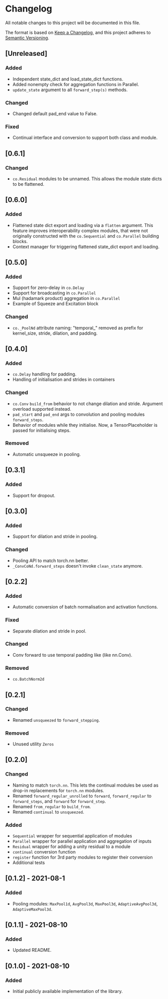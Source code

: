 # Changelog
All notable changes to this project will be documented in this file.

The format is based on [Keep a Changelog](https://keepachangelog.com/en/1.0.0/),
and this project adheres to [Semantic Versioning](https://semver.org/spec/v2.0.0.html).

## [Unreleased]
### Added
- Independent state_dict and load_state_dict functions.
- Added nonempty check for aggregation functions in Parallel.
- `update_state` argument to all `forward_step(s)` methods.

### Changed
- Changed default pad_end value to False.

### Fixed
- Continual interface and conversion to support both class and module.

## [0.6.1]
### Changed
- `co.Residual` modules to be unnamed. This allows the module state dicts to be flattened.

## [0.6.0]
### Added
- Flattened state dict export and loading via a `flatten` argument. This feature improves interoperability complex modules, that were not originally constructed with the `co.Sequential` and `co.Parallel` building blocks.
- Context manager for triggering flattened state_dict export and loading.


## [0.5.0]
### Added
- Support for zero-delay in `co.Delay`
- Support for broadcasting in `co.Parallel`
- Mul (hadamark product) aggregation in `co.Parallel`
- Example of Squeeze and Excitation block

### Changed
- `co._PoolNd` attribute naming: "temporal_" removed as prefix for kernel_size, stride, dilation, and padding.


## [0.4.0]
### Added
- `co.Delay` handling for padding.
- Handling of initialisation and strides in containers

### Changed
- `co.Conv` `build_from` behavior to not change dilation and stride. Argument overload supported instead. 
- `pad_start` and `pad_end` args to convolution and pooling modules `forward_steps`.
- Behavior of modules while they initialise. Now, a TensorPlaceholder is passed for initialising steps.

### Removed
- Automatic unsqueeze in pooling.


## [0.3.1]
### Added
- Support for dropout.


## [0.3.0]
### Added
- Support for dilation and stride in pooling.

### Changed
- Pooling API to match torch.nn better.
- `_ConvCoNd.forward_steps` doesn't invoke `clean_state` anymore.


## [0.2.2]
### Added
- Automatic conversion of batch normalisation and activation functions.

### Fixed
- Separate dilation and stride in pool.

### Changed
- Conv forward to use temporal padding like (like nn.Conv).

### Removed
- `co.BatchNorm2d`

## [0.2.1]
### Changed
- Renamed `unsqueezed` to `forward_stepping`.

### Removed 
- Unused utility `Zeros`


## [0.2.0]
### Changed
- Naming to match `torch.nn`. This lets the continual modules be used as drop-in replacements for `torch.nn` modules.
- Renamed `forward_regular_unrolled` to `forward`, `forward_regular` to `forward_steps`, and `forward` for `forward_step`.
- Renamed `from_regular` to `build_from`.
- Renamed `continual` to `unsqueezed`.

### Added
- `Sequential` wrapper for sequential application of modules
- `Parallel` wrapper for parallel application and aggregation of inputs
- `Residual` wrapper for adding a unity residual to a module
- `continual` conversion function
- `register` function for 3rd party modules to register their conversion
- Additional tests

## [0.1.2] - 2021-08-1
### Added
- Pooling modules: `MaxPool1d`, `AvgPool3d`, `MaxPool3d`, `AdaptiveAvgPool3d`, `AdaptiveMaxPool3d`.


## [0.1.1] - 2021-08-10
### Added
- Updated README.


## [0.1.0] - 2021-08-10
### Added
- Initial publicly available implementation of the library.
